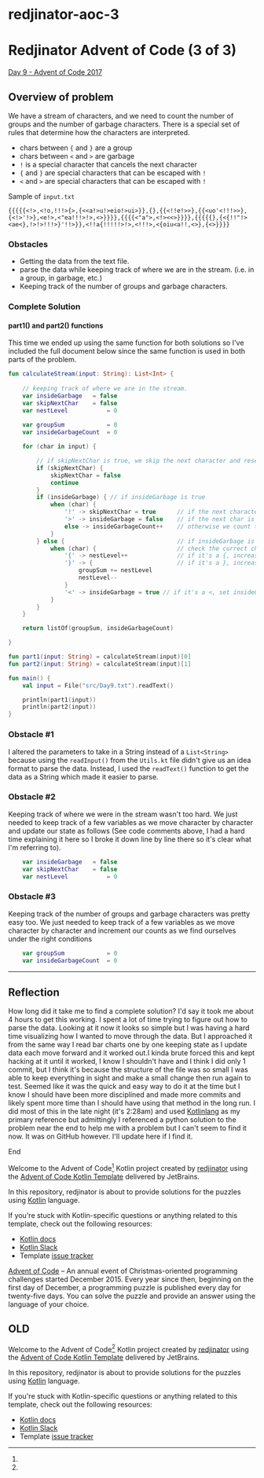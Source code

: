 # redjinator-aoc-3
# Redjinator Advent of Code (3 of 3)

[Day 9 - Advent of Code 2017](https://adventofcode.com/2017/day/9)

## Overview of problem
We have a stream of characters, and we need to count the number of groups and the number of garbage characters.
There is a special set of rules that determine how the characters are interpreted.
* chars between `{` and `}` are a group
* chars between `<` and `>` are garbage
* `!` is a special character that cancels the next character
* `{` and `}` are special characters that can be escaped with `!`
* `<` and `>` are special characters that can be escaped with `!`


Sample of `input.txt`
```
{{{{{<!>,<!o,!!!>{>,{<<a!>u!>eio!>ui>}},{},{{<!!e!>>},{{<uo'<!!!>>},{<!>'!>},<e!>,<"ea!!!>!>,<>}}}},{{{{<"a">,<!><<>}}}},{{{{{},{<{!!"!><ae<},!>!>!!!>}'!!>}},<!!a{!!!!!>!>,<!!!>,<{oiu<a!!,<>},{<>}}}}
```

### Obstacles
* Getting the data from the text file.
* parse the data while keeping track of where we are in the stream. (i.e. in a group, in garbage, etc.)
* Keeping track of the number of groups and garbage characters.


### Complete Solution

#### part1() and part2() functions
This time we ended up using the same function for both solutions so I've included the full document below since the same function is used in both parts of the problem.

```kotlin
fun calculateStream(input: String): List<Int> {
    
    // keeping track of where we are in the stream.
    var insideGarbage   = false
    var skipNextChar    = false
    var nestLevel           = 0
    
    var groupSum            = 0
    var insideGarbageCount  = 0

    for (char in input) {

        // if skipNextChar is true, we skip the next character and reset the boolean
        if (skipNextChar) {
            skipNextChar = false
            continue
        }
        if (insideGarbage) { // if insideGarbage is true
            when (char) {
                '!' -> skipNextChar = true      // if the next character is !, we skip it
                '>' -> insideGarbage = false    // if the next char is > we exit garbage state
                else -> insideGarbageCount++    // otherwise we count the garbage
            }
        } else {                                // if insideGarbage is false
            when (char) {                       // check the currect character
                '{' -> nestLevel++              // if it's a {, increase the nestLevel
                '}' -> {                        // if it's a }, increase the groupSum and decrease the nestLevel
                    groupSum += nestLevel
                    nestLevel--
                }
                '<' -> insideGarbage = true // if it's a <, set insideGarbage to true
            }
        }
    }

    return listOf(groupSum, insideGarbageCount)

}

fun part1(input: String) = calculateStream(input)[0]
fun part2(input: String) = calculateStream(input)[1]

fun main() {
    val input = File("src/Day9.txt").readText()

    println(part1(input))
    println(part2(input))
}
```
### Obstacle #1
I altered the parameters to take in a String instead of a `List<String>` because using the `readInput()` from the `Utils.kt` file didn't give us an idea format to parse the data. Instead, I used the `readText()` function to get the data as a String which made it easier to parse.

### Obstacle #2
Keeping track of where we were in the stream wasn't too hard. We just needed to keep track of a few variables as we move character by character and update our state as follows (See code comments above, I had a hard time explaining it here so I broke it down line by line there so it's clear what I'm referring to).
```kotlin
    var insideGarbage   = false
    var skipNextChar    = false
    var nestLevel           = 0
```

### Obstacle #3
Keeping track of the number of groups and garbage characters was pretty easy too. We just needed to keep track of a few variables as we move character by character and increment our counts as we find ourselves under the right conditions
```kotlin
    var groupSum            = 0
    var insideGarbageCount  = 0
```

---


## Reflection

How long did it take me to find a complete solution?
I'd say it took me about 4 hours to get this working. I spent a lot of time trying to figure out how to parse the data. Looking at it now it looks so simple but I was having a hard time visualizing how I wanted to move through the data. But I approached it from the same way I read bar charts one by one keeping state as I update data each move forward and it worked out.I kinda brute forced this and kept hacking at it until it worked, I know I shouldn't have and I think I did only 1 commit, but I think it's because the structure of the file was so small I was able to keep everything in sight and make a small change then run again to test. Seemed like it was the quick and easy way to do it at the time but I know I should have been more disciplined and made more commits and likely spent more time than I should have using that method in the long run. I did most of this in the late night (it's 2:28am) and used [Kotlinlang](https://kotlinlang.org/) as my primary reference but admittingly I referenced a python solution to the problem near the end to help me with a problem but I can't seem to find it now. It was on GitHub however. I'll update here if I find it. 

End






Welcome to the Advent of Code[^aoc] Kotlin project created by [redjinator][github] using the [Advent of Code Kotlin Template][template] delivered by JetBrains.

In this repository, redjinator is about to provide solutions for the puzzles using [Kotlin][kotlin] language.

If you're stuck with Kotlin-specific questions or anything related to this template, check out the following resources:

- [Kotlin docs][docs]
- [Kotlin Slack][slack]
- Template [issue tracker][issues]


[^aoc]:
[Advent of Code][aoc] – An annual event of Christmas-oriented programming challenges started December 2015.
Every year since then, beginning on the first day of December, a programming puzzle is published every day for twenty-five days.
You can solve the puzzle and provide an answer using the language of your choice.

[aoc]: https://adventofcode.com
[docs]: https://kotlinlang.org/docs/home.html
[github]: https://github.com/redjinator
[issues]: https://github.com/kotlin-hands-on/advent-of-code-kotlin-template/issues
[kotlin]: https://kotlinlang.org
[slack]: https://surveys.jetbrains.com/s3/kotlin-slack-sign-up
[template]: https://github.com/kotlin-hands-on/advent-of-code-kotlin-template





OLD
---
Welcome to the Advent of Code[^aoc] Kotlin project created by [redjinator][github] using the [Advent of Code Kotlin Template][template] delivered by JetBrains.

In this repository, redjinator is about to provide solutions for the puzzles using [Kotlin][kotlin] language.

If you're stuck with Kotlin-specific questions or anything related to this template, check out the following resources:

- [Kotlin docs][docs]
- [Kotlin Slack][slack]
- Template [issue tracker][issues]


[^aoc]:
    [Advent of Code][aoc] – An annual event of Christmas-oriented programming challenges started December 2015.
    Every year since then, beginning on the first day of December, a programming puzzle is published every day for twenty-five days.
    You can solve the puzzle and provide an answer using the language of your choice.

[aoc]: https://adventofcode.com
[docs]: https://kotlinlang.org/docs/home.html
[github]: https://github.com/redjinator
[issues]: https://github.com/kotlin-hands-on/advent-of-code-kotlin-template/issues
[kotlin]: https://kotlinlang.org
[slack]: https://surveys.jetbrains.com/s3/kotlin-slack-sign-up
[template]: https://github.com/kotlin-hands-on/advent-of-code-kotlin-template
